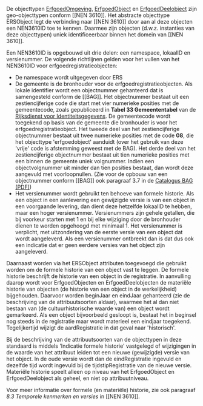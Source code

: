De objecttypen [ErfgoedOmgeving](#objecttype-erfgoedomgeving), [ErfgoedObject](#objecttype-erfgoedobject) en [ErfgoedDeelobject](#objecttype-erfgoeddeelobject) zijn geo-objecttypen conform [[NEN 3610]]. Het abstracte objecttype ERSObject legt de verbinding naar [[NEN 3610]] door aan al deze objecten een NEN3610ID toe te kennen. Daarmee zijn objecten (d.w.z. instanties van deze objecttypen) uniek identificeerbaar binnen het domein van [[NEN 3610]].

Een NEN3610ID is opgebouwd uit drie delen: een namespace, lokaalID en versienummer. De volgende richtlijnen gelden voor het vullen van het NEN3610ID voor erfgoedregistratieobjecten:
* De namespace wordt uitgegeven door ERS
* De gemeente is de bronhouder voor de erfgoedregistratieobjecten. Als lokale identifier wordt een objectnummer gehanteerd dat is samengesteld conform de [[BAG]]. Het objectnummer bestaat uit een zestiencijferige code die start met vier numerieke posities met de gemeentecode, zoals gepubliceerd in __Tabel 33 Gemeententabel__ van de [Rijksdienst voor Identiteitsgegevens](https://publicaties.rvig.nl/). De gemeentecode wordt toegekend op basis van de gemeente die bronhouder is voor het erfgoedregistratieobject. Het tweede deel van het zestiencijferige objectnummer bestaat uit twee numerieke posities met de code __08__, die het objecttype 'erfgoedobject' aanduidt (over het gebruik van deze 'vrije' code is afstemming geweest met de BAG). Het derde deel van het zestiencijferige objectnummer bestaat uit tien numerieke posities met een binnen de gemeente uniek volgnummer. Indien een objectvolgnummer uit minder dan tien posities bestaat, dan wordt deze aangevuld met voorloopnullen. (Zie voor de opbouw van een objectnummer conform [[BAG]] ook paragraaf 3.7 in de [Catalogus BAG (PDF)]( https://www.geobasisregistraties.nl/binaries/basisregistraties-ienm/documenten/publicatie/2018/03/12/catalogus-2018/Catalogus-BAG-2018.pdf))
* Het versienummer wordt gebruikt ten behoeve van formele historie. Als een object in een aanlevering een gewijzigde versie is van een object in een voorgaande levering, dan dient deze hetzelfde lokaalID te hebben, maar een hoger versienummer. Versienummers zijn gehele getallen, die bij voorkeur starten met 1 en bij elke wijziging door de bronhouder dienen te worden opgehoogd met minimaal 1. Het versienummer is verplicht, met uitzondering van de eerste versie van een object dat wordt aangeleverd. Als een versienummer ontbreekt dan is dat dus ook een indicatie dat er geen eerdere versies van het object zijn aangeleverd. 

Daarnaast worden via het ERSObject attributen toegevoegd die gebruikt worden om de formele historie van een object vast te leggen. De formele historie beschrijft de historie van een object in de registratie. In aanvulling daarop wordt voor ErfgoedObjecten en ErfgoedDeelobjecten de materiële historie van objecten (de historie van een object in de werkelijkheid) bijgehouden. Daarvoor worden beginJaar en eindJaar gehanteerd (zie de beschrijving van de attribuutsoorten aldaar), waarmee het al dan  niet bestaan van (de cultuurhistorische waarde van) een object wordt gemarkeerd. Als een object bijvoorbeeld gesloopt is, bestaat het in beginsel nog steeds in de registratie maar wordt materieel een eindjaar toegekend. Tegelijkertijd wijzigt de aardRegistratie in dat geval naar 'historisch'. 

Bij de beschrijving van de attribuutsoorten van de objecttypen in deze standaard is middels 'Indicatie formele historie' vastgelegd of wijzigingen in de waarde van het attribuut leiden tot een nieuwe (gewijzigde) versie van het object. In de oude versie wordt dan de eindRegistratie ingevuld en dezelfde tijd wordt ingevuld bij de tijdstipRegistratie van de nieuwe versie. Materiële historie speelt alleen op niveau van het ErfgoedObject en ErfgoedDeelobject als geheel, en niet op attribuutniveau.

Voor meer informatie over formele (en materiële) historie, zie ook paragraaf _8.3 Temporele kenmerken en versies_ in [[NEN 3610]].
